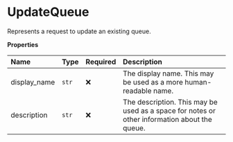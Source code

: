 # UpdateQueue

Represents a request to update an existing queue.

**Properties**

| Name         | Type  | Required | Description                                                                                  |
| :----------- | :---- | :------- | :------------------------------------------------------------------------------------------- |
| display_name | `str` | ❌       | The display name. This may be used as a more human-readable name.                            |
| description  | `str` | ❌       | The description. This may be used as a space for notes or other information about the queue. |
